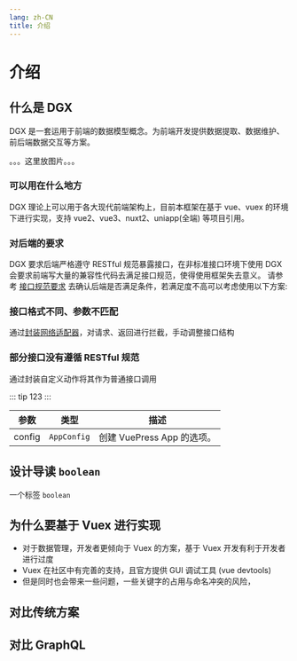 ```yaml
---
lang: zh-CN
title: 介绍
---
```


# 介绍

## 什么是 DGX

DGX 是一套运用于前端的数据模型概念。为前端开发提供数据提取、数据维护、前后端数据交互等方案。

   。。。这里放图片。。。

### 可以用在什么地方
DGX 理论上可以用于各大现代前端架构上，目前本框架在基于 vue、vuex 的环境下进行实现，支持 vue2、vue3、nuxt2、uniapp(全端) 等项目引用。 

### 对后端的要求
DGX 要求后端严格遵守 RESTful 规范暴露接口，在非标准接口环境下使用 DGX 会要求前端写大量的兼容性代码去满足接口规范，使得使用框架失去意义。 
请参考 [接口规范要求](./restful.md) 去确认后端是否满足条件，若满足度不高可以考虑使用以下方案:

### 接口格式不同、参数不匹配
通过[封装网络适配器](./http-adapter.md)，对请求、返回进行拦截，手动调整接口结构 

### 部分接口没有遵循 RESTful 规范
通过封装自定义动作将其作为普通接口调用

::: tip
123
:::

| 参数      | 类型         | 描述                      |
|-----------|-------------|--------------------------|
| config    | `AppConfig` | 创建 VuePress App 的选项。 |


## 设计导读 `boolean`
一个标签 `boolean`

## 为什么要基于 Vuex 进行实现
+ 对于数据管理，开发者更倾向于 Vuex 的方案，基于 Vuex 开发有利于开发者进行过度
+ Vuex 在社区中有完善的支持，且官方提供 GUI 调试工具 (vue devtools)
+ 但是同时也会带来一些问题，一些关键字的占用与命名冲突的风险，

## 对比传统方案

## 对比 GraphQL
